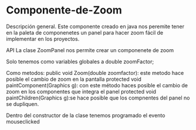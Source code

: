 # Componente-de-Zoom

Descripción general.
Este componente creado en java nos peremite tener en la paleta de componenetes un panel para hacer zoom fácil de implementar en los proyectos.

API
La clase ZoomPanel nos permite crear un componenete de zoom

Solo tenemos como variables globales  a
double zoomFactor;

Como metodos:
public void Zoom(double zoomfactor): este metodo hace posible el cambio de zoom en la pantalla
protected void paintComponent(Graphics g): con este método haces posible el cambio de zoom en los componentes que integra el panel
protected void paintChildren(Graphics g):se hace posible que los compnentes del panel no se dupliquen.

Dentro del constructor de la clase  tenemos programado el evento mouseclicked  





